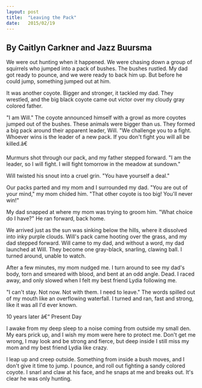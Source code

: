 ```yaml
---
layout: post
title:  "Leaving the Pack"
date:   2015/02/19
---
```


## By Caitlyn Carkner and Jazz Buursma

We were out hunting when it happened. We were chasing down a group of squirrels who jumped into a pack of bushes. The bushes rustled. My dad got ready to pounce, and we were ready to back him up. But before he could jump, something jumped out at him.

It was another coyote. Bigger and stronger, it tackled my dad. They wrestled, and the big black coyote came out victor over my cloudy gray colored father.

"I am Will." The coyote announced himself with a growl as more coyotes jumped out of the bushes. These animals were bigger than us. They formed a big pack around their apparent leader, Will. "We challenge you to a fight. Whoever wins is the leader of a new pack. If you don't fight you will all be killed.â€

Murmurs shot through our pack, and my father stepped forward. "I am the leader, so I will fight. I will fight tomorrow in the meadow at sundown."

Will twisted his snout into a cruel grin. "You have yourself a deal."

Our packs parted and my mom and I surrounded my dad. "You are out of your mind," my mom chided him. "That other coyote is too big! You'll never win!"

My dad snapped at where my mom was trying to groom him. "What choice do I have?" He ran forward, back home.

We arrived just as the sun was sinking below the hills, where it dissolved into inky purple clouds. Will's pack came hooting over the grass, and my dad stepped forward. Will came to my dad, and without a word, my dad launched at Will. They become one gray-black, snarling, clawing ball. I turned around, unable to watch.

After a few minutes, my mom nudged me. I turn around to see my dad's body, torn and smeared with blood, and bent at an odd angle. Dead. I raced away, and only slowed when I felt my best friend Lydia following me.

"I can't stay. Not now. Not with them. I need to leave." The words spilled out of my mouth like an overflowing waterfall. I turned and ran, fast and strong, like it was all I'd ever known.

10 years later â€“ Present Day

I awake from my deep sleep to a noise coming from outside my small den. My ears prick up, and I wish my mom were here to protect me. Don't get me wrong, I may look and be strong and fierce, but deep inside I still miss my mom and my best friend Lydia like crazy.

I leap up and creep outside. Something from inside a bush moves, and I don't give it time to jump. I pounce, and roll out fighting a sandy colored coyote. I snarl and claw at his face, and he snaps at me and breaks out. It's clear he was only hunting.
